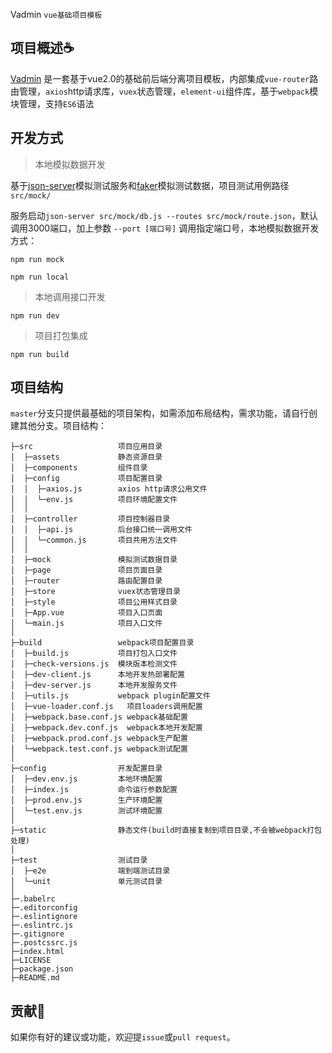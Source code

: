 Vadmin `vue基础项目模板`

## 项目概述:coffee:

[Vadmin](https://github.com/Leooman/Vadmin) 是一套基于vue2.0的基础前后端分离项目模板，内部集成`vue-router`路由管理，`axios`http请求库，`vuex`状态管理，`element-ui`组件库，基于`webpack`模块管理，支持`ES6`语法

## 开发方式

> 本地模拟数据开发

基于[json-server](https://github.com/typicode/json-server)模拟测试服务和[faker](https://github.com/Marak/faker.js)模拟测试数据，项目测试用例路径`src/mock/`

服务启动`json-server src/mock/db.js --routes src/mock/route.json`，默认调用3000端口，加上参数 `--port [端口号]` 调用指定端口号，本地模拟数据开发方式：

```
npm run mock

npm run local
```

> 本地调用接口开发

```
npm run dev
```

> 项目打包集成

```
npm run build
```




## 项目结构

`master`分支只提供最基础的项目架构，如需添加布局结构，需求功能，请自行创建其他分支。项目结构：

```
├─src                   项目应用目录
│  ├─assets             静态资源目录
│  ├─components         组件目录
│  ├─config             项目配置目录
│  │  ├─axios.js        axios http请求公用文件
│  │  └─env.js          项目环境配置文件
│  │
│  ├─controller         项目控制器目录
│  │  ├─api.js          后台接口统一调用文件
│  │  └─common.js       项目共用方法文件
│  │
│  ├─mock               模拟测试数据目录
│  ├─page               项目页面目录
│  ├─router             路由配置目录
│  ├─store              vuex状态管理目录
│  ├─style              项目公用样式目录
│  ├─App.vue            项目入口页面
│  └─main.js            项目入口文件
│
├─build                 webpack项目配置目录
│  ├─build.js           项目打包入口文件
│  ├─check-versions.js  模块版本检测文件
│  ├─dev-client.js      本地开发热部署配置
│  ├─dev-server.js      本地开发服务文件
│  ├─utils.js           webpack plugin配置文件
│  ├─vue-loader.conf.js   项目loaders调用配置
│  ├─webpack.base.conf.js webpack基础配置
│  ├─webpack.dev.conf.js  webpack本地开发配置
│  ├─webpack.prod.conf.js webpack生产配置
│  └─webpack.test.conf.js webpack测试配置
│
├─config                开发配置目录
│  ├─dev.env.js         本地环境配置
│  ├─index.js           命令运行参数配置
│  ├─prod.env.js        生产环境配置
│  └─test.env.js        测试环境配置
│
├─static                静态文件(build时直接复制到项目目录,不会被webpack打包处理)
│
├─test                  测试目录
│  ├─e2e                端到端测试目录
│  └─unit               单元测试目录
│
├─.babelrc
├─.editorconfig
├─.eslintignore
├─.eslintrc.js
├─.gitignore
├─.postcssrc.js
├─index.html
├─LICENSE
├─package.json
├─README.md
```

## 贡献:slightly_smiling_face:

如果你有好的建议或功能，欢迎提`issue`或`pull request`。
